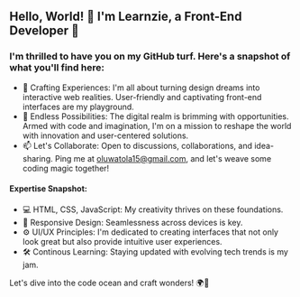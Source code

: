 ## Hello, World! 👋 I'm Learnzie, a Front-End Developer 🚀
 ### I'm thrilled to have you on my GitHub turf. Here's a snapshot of what you'll find here:
- 🎨 Crafting Experiences: I'm all about turning design dreams into interactive web realities. User-friendly and captivating front-end interfaces are my playground.
- 🌈 Endless Possibilities: The digital realm is brimming with opportunities. Armed with code and imagination, I'm on a mission to reshape the world with innovation and user-centered solutions.
- 📫 Let's Collaborate: Open to discussions, collaborations, and idea-sharing. Ping me at oluwatola15@gmail.com, and let's weave some coding magic together!

#### Expertise Snapshot:

- 💻 HTML, CSS, JavaScript: My creativity thrives on these foundations.
- 🎨 Responsive Design: Seamlessness across devices is key.
- ⚙️ UI/UX Principles: I'm dedicated to creating interfaces that not only look great but also provide intuitive user experiences.
- 🛠️ Continous Learning: Staying updated with evolving tech trends is my jam.

Let's dive into the code ocean and craft wonders! 🌍🌟






<!--
- ⚡ Fun fact: I'm also a Civil Engineer


**learnzie/Learnzie** is a ✨ _special_ ✨ repository because its `README.md` (this file) appears on your GitHub profile.

Here are some ideas to get you started:

- 🔭 I’m currently working on ...
- 🌱 I’m currently learning ...
- 👯 I’m looking to collaborate on ...
- 🤔 I’m looking for help with ...
- 💬 Ask me about ...
- 📫 How to reach me: ...
- 😄 Pronouns: ...
- ⚡ Fun fact: ...
-->
